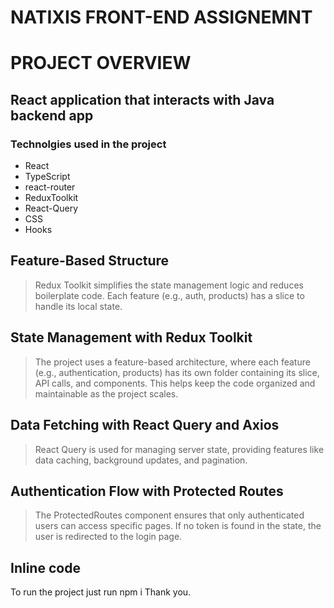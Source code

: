 # NATIXIS FRONT-END ASSIGNEMNT


# PROJECT OVERVIEW

## React application that interacts with Java backend app


### Technolgies used in the project

* React
* TypeScript
* react-router
* ReduxToolkit
* React-Query
* CSS
* Hooks



## Feature-Based Structure

> Redux Toolkit simplifies the state management logic and reduces boilerplate code. Each feature (e.g., auth, products) has a slice to handle its local state.
>


## State Management with Redux Toolkit

> The project uses a feature-based architecture, where each feature (e.g., authentication, products) has its own folder containing its slice, API calls, and components. This helps keep the code organized and maintainable as the project scales.
>


## Data Fetching with React Query and Axios

> React Query is used for managing server state, providing features like data caching, background updates, and pagination.
>

## Authentication Flow with Protected Routes

> The ProtectedRoutes component ensures that only authenticated users can access specific pages. If no token is found in the state, the user is redirected to the login page.
>

## Inline code

To run the project just run npm i
Thank you.
